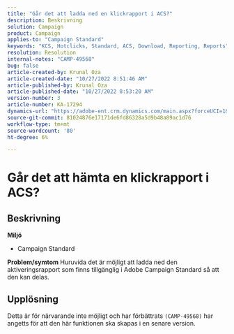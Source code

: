 ```yaml
---
title: "Går det att ladda ned en klickrapport i ACS?"
description: Beskrivning
solution: Campaign
product: Campaign
applies-to: "Campaign Standard"
keywords: "KCS, Hotclicks, Standard, ACS, Download, Reporting, Reports"
resolution: Resolution
internal-notes: "CAMP-49568"
bug: false
article-created-by: Krunal Oza
article-created-date: "10/27/2022 8:51:46 AM"
article-published-by: Krunal Oza
article-published-date: "10/27/2022 8:53:20 AM"
version-number: 3
article-number: KA-17294
dynamics-url: "https://adobe-ent.crm.dynamics.com/main.aspx?forceUCI=1&pagetype=entityrecord&etn=knowledgearticle&id=0ecd9090-d455-ed11-bba2-6045bd006c82"
source-git-commit: 81024876e17171de6fd86328a5d9b48a89ac1d76
workflow-type: tm+mt
source-wordcount: '80'
ht-degree: 6%

---
```


# Går det att hämta en klickrapport i ACS?

## Beskrivning

<b>Miljö</b>
- Campaign Standard



<b>Problem/symtom</b>
Huruvida det är möjligt att ladda ned den aktiveringsrapport som finns tillgänglig i Adobe Campaign Standard så att den kan delas.


## Upplösning


Detta är för närvarande inte möjligt och har förbättrats `(CAMP-49568)` har angetts för att den här funktionen ska skapas i en senare version.


